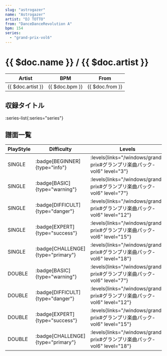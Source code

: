 ```yaml
---
slug: "astrogazer"
name: "Astrogazer"
artist: "DJ TOTTO"
from: "DanceDanceRevolution A"
bpm: 154
series:
  - "grand-prix-vol6"
---
```


# {{ $doc.name }} / {{ $doc.artist }}

|Artist|BPM|From|
|------|---|----|
|{{ $doc.artist }}|{{ $doc.bpm }}|{{ $doc.from }}|

## 収録タイトル

:series-list{:series="series"}

## 譜面一覧

|PlayStyle|Difficulty|Levels|Notes|Movie|
|---------|----------|------|-----|-----|
|SINGLE| :badge[BEGINNER]{type="info"}| :levels{links="/windows/grand-prix#グランプリ楽曲パック-vol6" level="3"}|120/1||
|SINGLE| :badge[BASIC]{type="warning"}| :levels{links="/windows/grand-prix#グランプリ楽曲パック-vol6" level="7"}|219/0||
|SINGLE| :badge[DIFFICULT]{type="danger"}| :levels{links="/windows/grand-prix#グランプリ楽曲パック-vol6" level="12"}|362/0||
|SINGLE| :badge[EXPERT]{type="success"}| :levels{links="/windows/grand-prix#グランプリ楽曲パック-vol6" level="15"}|586/8||
|SINGLE| :badge[CHALLENGE]{type="primary"}| :levels{links="/windows/grand-prix#グランプリ楽曲パック-vol6" level="18"}|712/38||
|DOUBLE| :badge[BASIC]{type="warning"}| :levels{links="/windows/grand-prix#グランプリ楽曲パック-vol6" level="7"}|215/0||
|DOUBLE| :badge[DIFFICULT]{type="danger"}| :levels{links="/windows/grand-prix#グランプリ楽曲パック-vol6" level="12"}|346/0||
|DOUBLE| :badge[EXPERT]{type="success"}| :levels{links="/windows/grand-prix#グランプリ楽曲パック-vol6" level="15"}|538/8||
|DOUBLE| :badge[CHALLENGE]{type="primary"}| :levels{links="/windows/grand-prix#グランプリ楽曲パック-vol6" level="18"}|699/39||
